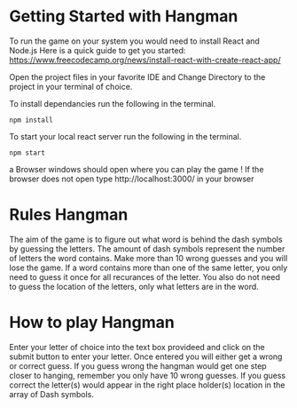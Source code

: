 # Getting Started with Hangman

To run the game on your system you would need to install React and Node.js
Here is a quick guide to get you started: https://www.freecodecamp.org/news/install-react-with-create-react-app/

Open the project files in your favorite IDE and Change Directory to the project in your terminal of choice.

To install dependancies run the following in the terminal.
```
npm install
```
To start your local react server run the following in the terminal.
```
npm start 
```
a Browser windows should open where you can play the game !
If the browser does not open type http://localhost:3000/ in your browser


# Rules Hangman

The aim of the game is to figure out what word is behind the dash symbols by guessing the letters. The amount of dash symbols represent the number of letters the word contains. Make more than 10 wrong guesses and you will lose the game.
If a word contains more than one of the same letter, you only need to guess it once for all recurances of the letter. You also do not need to guess the location of the letters, only what letters are in the word.

# How to play Hangman

Enter your letter of choice into the text box provideed and click on the submit button to enter your letter. Once entered you will either get a wrong or correct guess. If you guess wrong the hangman would get one step closer to hanging, remember you only have 10 wrong guesses. If you guess correct the letter(s) would appear in the right place holder(s) location in the array of Dash symbols.
